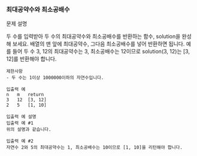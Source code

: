 ### 최대공약수와 최소공배수

문제 설명

두 수를 입력받아 두 수의 최대공약수와 최소공배수를 반환하는 함수, solution을 완성해 보세요. 배열의 맨 앞에 최대공약수, 그다음 최소공배수를 넣어 반환하면 됩니다. 예를 들어 두 수 3, 12의 최대공약수는
3, 최소공배수는 12이므로 solution(3, 12)는 [3, 12]를 반환해야 합니다.

```
제한사항
- 두 수는 1이상 1000000이하의 자연수입니다.

입출력 예
n 	m 	return
3 	12 	[3, 12]
2 	5 	[1, 10]

입출력 예 설명
입출력 예 #1
위의 설명과 같습니다.

입출력 예 #2
자연수 2와 5의 최대공약수는 1, 최소공배수는 10이므로 [1, 10]을 리턴해야 합니다.
```
